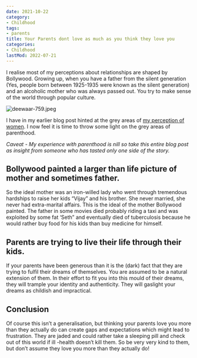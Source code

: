 ```yaml
---
date: 2021-10-22
category:
- Childhood
tags:
- parents
title: Your Parents dont love as much as you think they love you
categories:
- Childhood
lastMod: 2022-07-21
---
```

I realise most of my perceptions about relationships are shaped by Bollywood. Growing up, when you have a father from the silent generation (Yes, people born between 1925-1935 were known as the silent generation) and an alcoholic mother who was always passed out. You try to make sense of the world through popular culture.

![deewaar-759.jpeg](https://manojnayak.mataroa.blog/images/374ff56e.jpeg)

I have in my earlier blog post hinted at the grey areas of [my perception of women](https://manojnayak.com/posts/son-i-give-you-the-red-pill/). I now feel it is time to throw some light on the grey areas of parenthood.

*Caveat - My experience with parenthood is nill so take this entire blog post as insight from someone who has tasted only one side of the story.*

## Bollywood painted a larger than life picture of mother and sometimes father.

So the ideal mother was an iron-willed lady who went through tremendous hardships to raise her kids “Vijay” and his brother. She never married, she never had extra-marital affairs. This is the ideal of the mother Bollywood painted. The father in some movies died probably riding a taxi and was exploited by some fat ‘Seth” and eventually died of tuberculosis because he would rather buy food for his kids than buy medicine for himself.

## Parents are trying to live their life through their kids.

If your parents have been generous than it is the (dark) fact that they are trying to fulfil their dreams of themselves. You are assumed to be a natural extension of them. In their effort to fit you into this mould of their dreams, they will trample your identity and authenticity. They will gaslight your dreams as childish and impractical.

## Conclusion

Of course this isn’t a generalisation, but thinking your parents love you more than they actually do can create gaps and expectations which might lead to frustration. They are jaded and could rather take a sleeping pill and check out of this world if ill -health doesn’t kill them. So be very very kind to them, but don’t assume they love you more than they actually do!
